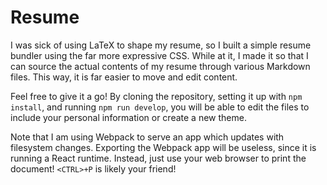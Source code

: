 # Resume

I was sick of using LaTeX to shape my resume, so I built a simple resume bundler using the far more expressive CSS.
While at it, I made it so that I can source the actual contents of my resume through various Markdown files.
This way, it is far easier to move and edit content.

Feel free to give it a go! 
By cloning the repository, setting it up with `npm install`, and running `npm run develop`, you will be able to edit the files to include your personal information or create a new theme.

Note that I am using Webpack to serve an app which updates with filesystem changes.
Exporting the Webpack app will be useless, since it is running a React runtime.
Instead, just use your web browser to print the document! 
`<CTRL>+P` is likely your friend!
